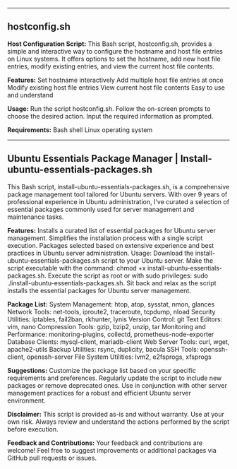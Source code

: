 -------------------------------------------------------------------------------------------------------------------------------------------------------
hostconfig.sh
--------------------------------------------------------------------------------------------------------------------------------------------------------
**Host Configuration Script:**
This Bash script, hostconfig.sh, provides a simple and interactive way to configure the hostname and host file entries on Linux systems. 
It offers options to set the hostname, add new host file entries, modify existing entries, and view the current host file contents.

**Features:**
Set hostname interactively
Add multiple host file entries at once
Modify existing host file entries
View current host file contents
Easy to use and understand

**Usage:**
Run the script hostconfig.sh.
Follow the on-screen prompts to choose the desired action.
Input the required information as prompted.

**Requirements:**
Bash shell
Linux operating system


-------------------------------------------------------------------------------------------------------------------------------------------------------
Ubuntu Essentials Package Manager | Install-ubuntu-essentials-packages.sh
-------------------------------------------------------------------------------------------------------------------------------------------------------
This Bash script, install-ubuntu-essentials-packages.sh, is a comprehensive package management tool tailored for Ubuntu servers. With over 9 years of professional experience in Ubuntu administration, I've curated a selection of essential packages commonly used for server management and maintenance tasks.

**Features:**
Installs a curated list of essential packages for Ubuntu server management.
Simplifies the installation process with a single script execution.
Packages selected based on extensive experience and best practices in Ubuntu server administration.
Usage:
Download the install-ubuntu-essentials-packages.sh script to your Ubuntu server.
Make the script executable with the command: chmod +x install-ubuntu-essentials-packages.sh.
Execute the script as root or with sudo privileges: sudo ./install-ubuntu-essentials-packages.sh.
Sit back and relax as the script installs the essential packages for Ubuntu server management.

**Package List:**
System Management: htop, atop, sysstat, nmon, glances
Network Tools: net-tools, iproute2, traceroute, tcpdump, nload
Security Utilities: iptables, fail2ban, rkhunter, lynis
Version Control: git
Text Editors: vim, nano
Compression Tools: gzip, bzip2, unzip, tar
Monitoring and Performance: monitoring-plugins, collectd, prometheus-node-exporter
Database Clients: mysql-client, mariadb-client
Web Server Tools: curl, wget, apache2-utils
Backup Utilities: rsync, duplicity, bacula
SSH Tools: openssh-client, openssh-server
File System Utilities: lvm2, e2fsprogs, xfsprogs

**Suggestions:**
Customize the package list based on your specific requirements and preferences.
Regularly update the script to include new packages or remove deprecated ones.
Use in conjunction with other server management practices for a robust and efficient Ubuntu server environment.

**Disclaimer:**
This script is provided as-is and without warranty. Use at your own risk. Always review and understand the actions performed by the script before execution.

**Feedback and Contributions:**
Your feedback and contributions are welcome! Feel free to suggest improvements or additional packages via GitHub pull requests or issues.
